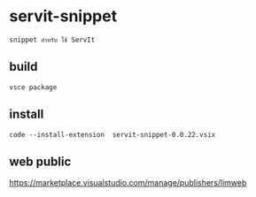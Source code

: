 # servit-snippet 

    snippet สำหรับ ใช้ ServIt 

## build
    vsce package
## install
    code --install-extension  servit-snippet-0.0.22.vsix 
    
## web public
https://marketplace.visualstudio.com/manage/publishers/limweb